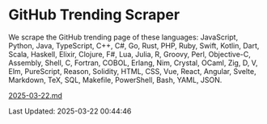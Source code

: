 # GitHub Trending Scraper

We scrape the GitHub trending page of these languages: JavaScript, Python, Java, TypeScript, C++, C#, Go, Rust, PHP, Ruby, Swift, Kotlin, Dart, Scala, Haskell, Elixir, Clojure, F#, Lua, Julia, R, Groovy, Perl, Objective-C, Assembly, Shell, C, Fortran, COBOL, Erlang, Nim, Crystal, OCaml, Zig, D, V, Elm, PureScript, Reason, Solidity, HTML, CSS, Vue, React, Angular, Svelte, Markdown, TeX, SQL, Makefile, PowerShell, Bash, YAML, JSON.

[2025-03-22.md](https://github.com/yangwenmai/github-trending-backup/blob/master/2025-03-22.md)

Last Updated: 2025-03-22 00:44:46
